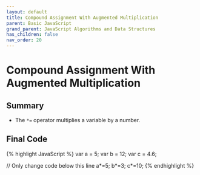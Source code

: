 ```yaml
---
layout: default
title: Compound Assignment With Augmented Multiplication
parent: Basic JavaScript
grand_parent: JavaScript Algorithms and Data Structures
has_children: false
nav_order: 20
---
```

# Compound Assignment With Augmented Multiplication
## Summary
- The `*=` operator multiplies a variable by a number.

## Final Code

{% highlight JavaScript %}
var a = 5;
var b = 12;
var c = 4.6;

// Only change code below this line
a*=5;
b*=3;
c*=10;
{% endhighlight %}